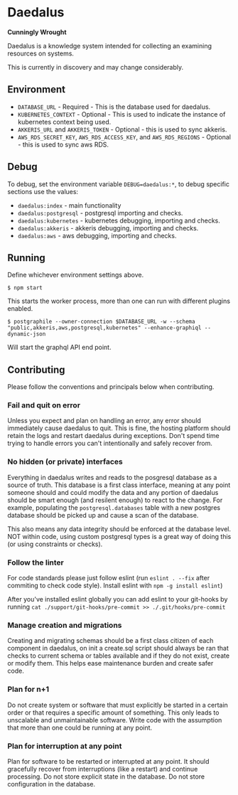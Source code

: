 # Daedalus 

**Cunningly Wrought**

Daedalus is a knowledge system intended for collecting an examining resources on systems.

This is currently in discovery and may change considerably.

## Environment

*  `DATABASE_URL` - Required - This is the database used for daedalus.
*  `KUBERNETES_CONTEXT` - Optional - This is used to indicate the instance of kubernetes context being used.
*  `AKKERIS_URL` and `AKKERIS_TOKEN` - Optional - this is used to sync akkeris.
*  `AWS_RDS_SECRET_KEY`, `AWS_RDS_ACCESS_KEY`, and `AWS_RDS_REGIONS` - Optional - this is used to sync aws RDS.

## Debug

To debug, set the environment variable `DEBUG=daedalus:*`, to debug specific sections use the values:

*  `daedalus:index` - main functionality
*  `daedalus:postgresql` - postgresql importing and checks.
*  `daedalus:kubernetes` - kubernetes debugging, importing and checks.
*  `daedalus:akkeris` - akkeris debugging, importing and checks.
*  `daedalus:aws` - aws debugging, importing and checks.

## Running

Define whichever environment settings above.

```
$ npm start
```

This starts the worker process, more than one can run with different plugins enabled.  

```shell
$ postgraphile --owner-connection $DATABASE_URL -w --schema "public,akkeris,aws,postgresql,kubernetes" --enhance-graphiql --dynamic-json
```

Will start the graphql API end point.

## Contributing

Please follow the conventions and principals below when contributing.

### Fail and quit on error

Unless you expect and plan on handling an error, any error should immediately cause daedalus to quit. This is fine, the hosting platform should retain the logs and restart daedalus during exceptions. Don't spend time trying to handle errors you can't intentionally and safely recover from.

### No hidden (or private) interfaces

Everything in daedalus writes and reads to the posgresql database as a source of truth. This database is a first class interface, meaning at any point someone should and could modify the data and any portion of daedalus should be smart enough (and resilent enough) to react to the change.  For example, populating the `postgresql.databases` table with a new postgres database should be picked up and cause a scan of the database.

This also means any data integrity should be enforced at the database level. NOT within code, using custom postgresql types is a great way of doing this (or using constraints or checks).

### Follow the linter

For code standards please just follow eslint (run `eslint . --fix` after commiting to check code style). Install eslint with `npm -g install eslint`)

After you've installed eslint globally you can add eslint to your git-hooks by running `cat ./support/git-hooks/pre-commit >> ./.git/hooks/pre-commit`

### Manage creation and migrations 

Creating and migrating schemas should be a first class citizen of each component in daedalus, on init a create.sql script should always be ran that checks to current schema or tables available and if they do not exist, create or modify them. This helps ease maintenance burden and create safer code.

### Plan for n+1

Do not create system or software that must explicitly be started in a certain order or that requires a specific amount of something. This only leads to unscalable and unmaintainable software. Write code with the assumption that more than one could be running at any point. 

### Plan for interruption at any point

Plan for software to be restarted or interrupted at any point.  It should gracefully recover from interruptions (like a restart) and continue processing. Do not store explicit state in the database. Do not store configuration in the database.